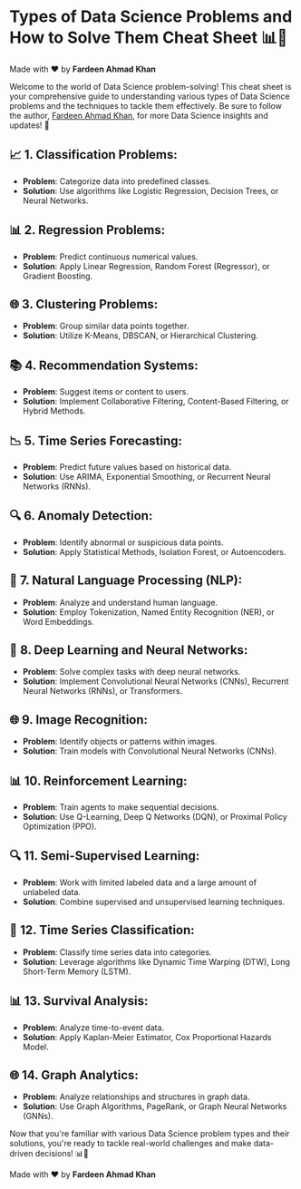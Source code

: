 # Types of Data Science Problems and How to Solve Them Cheat Sheet 📊🤖

Made with :heart: by **Fardeen Ahmad Khan**

Welcome to the world of Data Science problem-solving! This cheat sheet is your comprehensive guide to understanding various types of Data Science problems and the techniques to tackle them effectively. Be sure to follow the author, [Fardeen Ahmad Khan](https://github.com/I-Fardeen), for more Data Science insights and updates! 🙌

## 📈 **1. Classification Problems**:
   - **Problem**: Categorize data into predefined classes.
   - **Solution**: Use algorithms like Logistic Regression, Decision Trees, or Neural Networks.

## 📊 **2. Regression Problems**:
   - **Problem**: Predict continuous numerical values.
   - **Solution**: Apply Linear Regression, Random Forest (Regressor), or Gradient Boosting.

## 🌐 **3. Clustering Problems**:
   - **Problem**: Group similar data points together.
   - **Solution**: Utilize K-Means, DBSCAN, or Hierarchical Clustering.

## 📚 **4. Recommendation Systems**:
   - **Problem**: Suggest items or content to users.
   - **Solution**: Implement Collaborative Filtering, Content-Based Filtering, or Hybrid Methods.

## 📉 **5. Time Series Forecasting**:
   - **Problem**: Predict future values based on historical data.
   - **Solution**: Use ARIMA, Exponential Smoothing, or Recurrent Neural Networks (RNNs).

## 🔍 **6. Anomaly Detection**:
   - **Problem**: Identify abnormal or suspicious data points.
   - **Solution**: Apply Statistical Methods, Isolation Forest, or Autoencoders.

## 🔑 **7. Natural Language Processing (NLP)**:
   - **Problem**: Analyze and understand human language.
   - **Solution**: Employ Tokenization, Named Entity Recognition (NER), or Word Embeddings.

## 🧠 **8. Deep Learning and Neural Networks**:
   - **Problem**: Solve complex tasks with deep neural networks.
   - **Solution**: Implement Convolutional Neural Networks (CNNs), Recurrent Neural Networks (RNNs), or Transformers.

## 🌐 **9. Image Recognition**:
   - **Problem**: Identify objects or patterns within images.
   - **Solution**: Train models with Convolutional Neural Networks (CNNs).

## 📊 **10. Reinforcement Learning**:  
   - **Problem**: Train agents to make sequential decisions.
   - **Solution**: Use Q-Learning, Deep Q Networks (DQN), or Proximal Policy Optimization (PPO).

## 🔍 **11. Semi-Supervised Learning**:  
   - **Problem**: Work with limited labeled data and a large amount of unlabeled data.
   - **Solution**: Combine supervised and unsupervised learning techniques.

## 🔑 **12. Time Series Classification**:  
   - **Problem**: Classify time series data into categories.
   - **Solution**: Leverage algorithms like Dynamic Time Warping (DTW), Long Short-Term Memory (LSTM).

## 📊 **13. Survival Analysis**:  
   - **Problem**: Analyze time-to-event data.
   - **Solution**: Apply Kaplan-Meier Estimator, Cox Proportional Hazards Model.

## 🌐 **14. Graph Analytics**:  
   - **Problem**: Analyze relationships and structures in graph data.
   - **Solution**: Use Graph Algorithms, PageRank, or Graph Neural Networks (GNNs).

Now that you're familiar with various Data Science problem types and their solutions, you're ready to tackle real-world challenges and make data-driven decisions! 📊🤖

Made with :heart: by **Fardeen Ahmad Khan**
